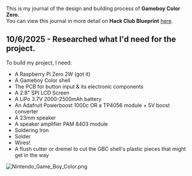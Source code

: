 <!--
  ===================    !!READ THIS NOTICE!!   ====================
  DO NOT edit this file manually. Your changes WILL BE OVERWRITTEN!
  This journal is auto generated and updated by Hack Club Blueprint.
  To edit this file, please edit your journal entries on Blueprint.
  ==================================================================
-->

This is my journal of the design and building process of **Gameboy Color Zero**.  
You can view this journal in more detail on **Hack Club Blueprint** [here](https://blueprint.hackclub.com/projects/251).


## 10/6/2025 - Researched what I'd need for the project.  

To build my project, I need:

- A Raspberry Pi Zero 2W (got it)
- A Gameboy Color shell
- The PCB for button input & its electronic components
- A 2.8" SPI LCD Screen
- A LiPo 3.7V 2000-2500mAh battery
- An Adafruit Powerboost 1000c OR a TP4056 module + 5V boost converter
- A 23mm speaker
- A speaker amplifier PAM 8403 module
- Soldering Iron
- Solder
- Wires!
- A flush cutter or dremel to cut the GBC shell's plastic pieces that might get in the way

![Nintendo_Game_Boy_Color.png](https://blueprint.hackclub.com/user-attachments/blobs/redirect/eyJfcmFpbHMiOnsiZGF0YSI6Nzk4LCJwdXIiOiJibG9iX2lkIn19--9c25d8b675066077fbcab5be5f5972bdb649d683/Nintendo_Game_Boy_Color.png)

  

